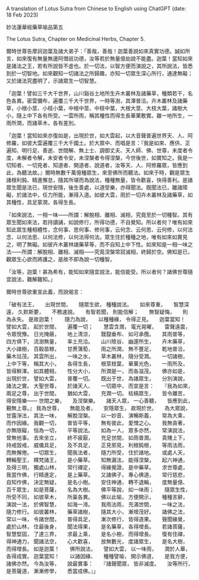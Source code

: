 A translation of Lotus Sutra from Chinese to English using ChatGPT (date: 18 Feb 2023)

妙法蓮華經藥草喻品第五

The Lotus Sutra, Chapter on Medicinal Herbs, Chapter 5.

爾時世尊告摩訶迦葉及諸大弟子：「善哉，善哉！迦葉善說如來真實功德。誠如所言，如來復有無量無邊阿僧祇功德，汝等若於無量億劫說不能盡。迦葉！當知如來是諸法之王，若有所說皆不虛也。於一切法，以智方便而演說之，其所說法，皆悉到於一切智地。如來觀知一切諸法之所歸趣，亦知一切眾生深心所行，通達無礙；又於諸法究盡明了，示諸眾生一切智慧。

「迦葉！譬如三千大千世界，山川谿谷土地所生卉木叢林及諸藥草，種類若干，名色各異。密雲彌布，遍覆三千大千世界，一時等澍，其澤普洽。卉木叢林及諸藥草，小根小莖、小枝小葉，中根中莖、中枝中葉，大根大莖、大枝大葉，諸樹大小，隨上中下各有所受。一雲所雨，稱其種性而得生長華菓敷實。雖一地所生，一雨所潤，而諸草木，各有差別。

「迦葉！當知如來亦復如是，出現於世，如大雲起，以大音聲普遍世界天、人、阿修羅，如彼大雲遍覆三千大千國土。於大眾中、而唱是言：『我是如來、應供、正遍知、明行足、善逝、世間解、無上士、調御丈夫、天人師、佛、世尊，未度者令度，未解者令解，未安者令安，未涅槃者令得涅槃，今世後世，如實知之。我是一切知者、一切見者、知道者、開道者、說道者，汝等天、人、阿修羅眾，皆應到此，為聽法故。』爾時無數千萬億種眾生，來至佛所而聽法。如來于時，觀是眾生諸根利鈍、精進懈怠，隨其所堪而為說法，種種無量，皆令歡喜，快得善利。是諸眾生聞是法已，現世安隱，後生善處，以道受樂，亦得聞法。既聞法已，離諸障礙，於諸法中，任力所能，漸得入道。如彼大雲，雨於一切卉木叢林及諸藥草，如其種性，具足蒙潤，各得生長。

「如來說法，一相一味——所謂：解脫相、離相、滅相，究竟至於一切種智。其有眾生聞如來法，若持讀誦，如說修行，所得功德，不自覺知。所以者何？唯有如來知此眾生種相體性，念何事、思何事、修何事，云何念、云何思、云何修，以何法念、以何法思、以何法修，以何法得何法。眾生住於種種之地，唯有如來如實見之，明了無礙。如彼卉木叢林諸藥草等，而不自知上中下性。如來知是一相一味之法——所謂：解脫相、離相、滅相——究竟涅槃常寂滅相，終歸於空。佛知是已，觀眾生心欲而將護之，是故不即為說一切種智。

「汝等，迦葉！甚為希有，能知如來隨宜說法，能信能受。所以者何？諸佛世尊隨宜說法，難解難知。」

爾時世尊欲重宣此義，而說偈言：

「破有法王，　　出現世間，　　隨眾生欲，
種種說法。　　如來尊重，　　智慧深遠，
久默斯要，　　不務速說。　　有智若聞，
則能信解；　　無智疑悔，　　則為永失。
是故迦葉！　　隨力為說，　　以種種緣，
令得正見。　　迦葉當知！　　譬如大雲，
起於世間，　　遍覆一切；　　慧雲含潤，
電光晃曜，　　雷聲遠震，　　令眾悅豫。
日光掩蔽，　　地上清涼，　　靉靆垂布、
如可承攬。　　其雨普等，　　四方俱下，
流澍無量，　　率土充洽。　　山川險谷、
幽邃所生，　　卉木藥草，　　大小諸樹，
百穀苗稼，　　甘蔗蒲萄，　　雨之所潤，
無不豐足，　　乾地普洽，　　藥木竝茂。
其雲所出，　　一味之水，　　草木叢林，
隨分受潤。　　一切諸樹，　　上中下等，
稱其大小，　　各得生長，　　根莖枝葉，
華菓光色，　　一雨所及，　　皆得鮮澤。
如其體相，　　性分大小，　　所潤是一，
而各滋茂。　　佛亦如是，　　出現於世，
譬如大雲，　　普覆一切。　　既出于世，
為諸眾生，　　分別演說，　　諸法之實。
大聖世尊，　　於諸天人、　　一切眾中，
而宣是言：　　『我為如來，　　兩足之尊，
出于世間，　　猶如大雲，　　充潤一切。
枯槁眾生，　　皆令離苦，　　得安隱樂——
世間之樂，　　及涅槃樂。　　諸天人眾，
一心善聽，　　皆應到此，　　覲無上尊。』
我為世尊，　　無能及者，　　安隱眾生，
故現於世。　　為大眾說，　　甘露淨法，
其法一味，　　解脫涅槃。　　以一妙音、
演暢斯義，　　常為大乘，　　而作因緣。
我觀一切，　　普皆平等，　　無有彼此，
愛憎之心。　　我無貪著，　　亦無限礙，
恒為一切，　　平等說法。　　如為一人，
眾多亦然，　　常演說法，　　曾無他事。
去來坐立，　　終不疲厭，　　充足世間，
如雨普潤。　　貴賤上下，　　持戒毀戒，
威儀具足，　　及不具足，　　正見邪見，
利根鈍根，　　等雨法雨，　　而無懈倦。
一切眾生，　　聞我法者，　　隨力所受，
住於諸地。　　或處人天，　　轉輪聖王，
釋梵諸王，　　是小藥草。　　知無漏法，
能得涅槃，　　起六神通，　　及得三明，
獨處山林，　　常行禪定，　　得緣覺證，
是中藥草。　　求世尊處，　　我當作佛，
行精進定，　　是上藥草。　　又諸佛子，
專心佛道，　　常行慈悲，　　自知作佛，
決定無疑，　　是名小樹。　　安住神通，
轉不退輪，　　度無量億、　　百千眾生，
如是菩薩，　　名為大樹。　　佛平等說，
如一味雨；　　隨眾生性，　　所受不同，
如彼草木，　　所稟各異。　　佛以此喻，
方便開示，　　種種言辭，　　演說一法，
於佛智慧，　　如海一渧。　　我雨法雨，
充滿世間，　　一味之法，　　隨力修行。
如彼叢林，　　藥草諸樹，　　隨其大小，
漸增茂好。　　諸佛之法，　　常以一味，
令諸世間，　　普得具足，　　漸次修行，
皆得道果。　　聲聞緣覺，　　處於山林，
住最後身，　　聞法得果，　　是名藥草，
各得增長。　　若諸菩薩，　　智慧堅固，
了達三界，　　求最上乘，　　是名小樹，
而得增長。　　復有住禪，　　得神通力，
聞諸法空，　　心大歡喜，　　放無數光，
度諸眾生，　　是名大樹，　　而得增長。
如是迦葉！　　佛所說法，　　譬如大雲，
以一味雨，　　潤於人華，　　各得成實。
迦葉當知！　　以諸因緣、　　種種譬喻，
開示佛道，　　是我方便，　　諸佛亦然。
今為汝等，　　說最實事：　　『諸聲聞眾，
皆非滅度。　　汝等所行，　　是菩薩道，
漸漸修學，　　悉當成佛。』」
